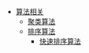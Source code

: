 * [算法相关](README.md)
    * [聚类算法](cluster/Cluster.md)
    * [排序算法](sort/README.md)
        * [快速排序算法](sort/QuickSort.md)